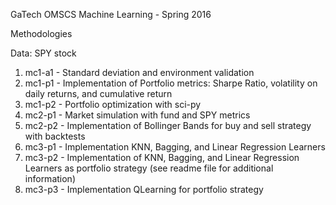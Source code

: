 GaTech OMSCS Machine Learning - Spring 2016

Methodologies

Data: SPY stock

1. mc1-a1 - Standard deviation and environment validation
2. mc1-p1 - Implementation of Portfolio metrics: Sharpe Ratio,  volatility on daily returns, and cumulative return
3. mc1-p2 - Portfolio optimization with sci-py
4. mc2-p1 - Market simulation with fund and SPY metrics
5. mc2-p2  - Implementation of Bollinger Bands for buy and sell strategy with backtests
6. mc3-p1 - Implementation KNN, Bagging, and Linear Regression Learners
7. mc3-p2 - Implementation of KNN, Bagging, and Linear Regression Learners as portfolio strategy (see readme file for additional information) 
8. mc3-p3 - Implementation QLearning for portfolio strategy
